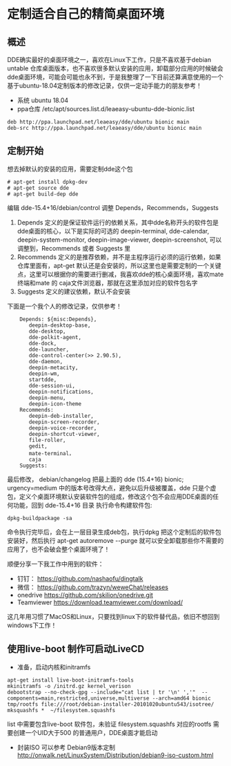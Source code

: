 # 定制适合自己的精简桌面环境

## 概述

DDE确实最好的桌面环境之一，喜欢在Linux下工作，只是不喜欢基于debian untable 仓库桌面版本，也不喜欢很多默认安装的应用，卸载部分应用的时候破会dde桌面环境，可能会可能也永不到，于是我整理了一下目前还算满意使用的一个基于ubuntu-18.04定制版本的修改记录，仅供一定动手能力的朋友参考！

* 系统 ubuntu 18.04 
* ppa仓库 /etc/apt/sources.list.d/leaeasy-ubuntu-dde-bionic.list
```
deb http://ppa.launchpad.net/leaeasy/dde/ubuntu bionic main
deb-src http://ppa.launchpad.net/leaeasy/dde/ubuntu bionic main
```
## 定制开始

想去掉默认的安装的应用，需要定制dde这个包

```
# apt-get install dpkg-dev
# apt-get source dde
# apt-get build-dep dde
```

编辑   dde-15.4+16/debian/control 调整 Depends，Recommends，Suggests

1. Depends		定义的是保证软件运行的依赖关系，其中dde名称开头的软件包是dde桌面的核心，以下是实际的可选的 deepin-terminal, dde-calendar, deepin-system-monitor, deepin-image-viewer, deepin-screenshot, 可以调整到，Recommends 或者 Suggests 里
2. Recommends	定义的是推荐依赖，并不是主程序运行必须的运行依赖，如果仓库里面有，apt-get 默认还是会安装的，所以这里也是需要定制的一个关键点，这里可以根据你的需要进行删减，我喜欢dde的核心桌面环境，喜欢mate终端和mate 的 caja文件浏览器，那就在这里添加对应的软件包名字
3. Suggests		定义的建议依赖，默认不会安装


下面是一个我个人的修改记录，仅供参考！

```
    Depends: ${misc:Depends},
       deepin-desktop-base,
       dde-desktop,
       dde-polkit-agent,
       dde-dock,
       dde-launcher,
       dde-control-center(>> 2.90.5),
       dde-daemon,
       deepin-metacity,
       deepin-wm,
       startdde,
       dde-session-ui,
       deepin-notifications,
       deepin-menu,
       deepin-icon-theme
    Recommends:
       deepin-deb-installer,
       deepin-screen-recorder,
       deepin-voice-recorder,
       deepin-shortcut-viewer,
       file-roller,
       gedit,
       mate-terminal，
       caja
    Suggests:
```

最后修改， debian/changelog 把最上面的 dde (15.4+16) bionic; urgency=medium 中的版本号改得大点，避免以后升级被覆盖，dde 只是个虚包，定义个桌面环境默认安装软件包的组成，修改这个包不会应用DDE桌面的任何功能，回到 dde-15.4+16 目录  执行命令构建软件包:

```
dpkg-buildpackage -sa
```

命令执行完毕后，会在上一层目录生成deb包，执行dpkg 把这个定制后的软件包安装好，然后执行 apt-get autoremove --purge 就可以安全卸载那些你不需要的应用了，也不会破会整个桌面环境了！

顺便分享一下我工作中用到的软件：

*   钉钉：          https://github.com/nashaofu/dingtalk
*   微信：          https://github.com/trazyn/weweChat/releases 
*   onedrive        https://github.com/skilion/onedrive.git
*   Teamviewer      https://download.teamviewer.com/download/


这几年用习惯了MacOS和Linux，只要找到linux下的软件替代品，依旧不想回到windows下工作！


## 使用live-boot 制作可启动LiveCD  

* 准备，启动内核和initramfs

```
apt-get install live-boot-initramfs-tools
mkinitramfs -o /initrd.gz kernel_verison
debootstrap --no-check-gpg --include="cat list | tr '\n' ','"  --components=main,restricted,universe,multiverse --arch=amd64 bionic tmp/rootfs file:///root/debian-installer-20101020ubuntu543/isotree/
mksquashfs *  ~/filesystem.squashfs
```

list 中需要包含live-boot 软件包，未验证
filesystem.squashfs 对应的rootfs 需要创建一个UID大于500 的普通用户，DDE桌面才能启动

* 封装ISO 可以参考 Debian9版本定制 <http://onwalk.net/LinuxSystem/Distribution/debian9-iso-custom.html>

